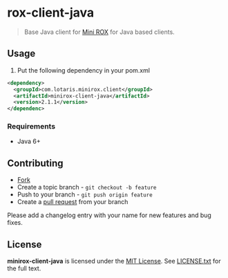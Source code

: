 # rox-client-java

> Base Java client for [Mini ROX](https://github.com/lotaris/minirox) for Java based clients.

## Usage

1. Put the following dependency in your pom.xml

```xml
<dependency>
  <groupId>com.lotaris.minirox.client</groupId>
  <artifactId>minirox-client-java</artifactId>
  <version>2.1.1</version>
</dependenc>
```

### Requirements

* Java 6+

## Contributing

* [Fork](https://help.github.com/articles/fork-a-repo)
* Create a topic branch - `git checkout -b feature`
* Push to your branch - `git push origin feature`
* Create a [pull request](http://help.github.com/pull-requests/) from your branch

Please add a changelog entry with your name for new features and bug fixes.

## License

**minirox-client-java** is licensed under the [MIT License](http://opensource.org/licenses/MIT).
See [LICENSE.txt](LICENSE.txt) for the full text.
